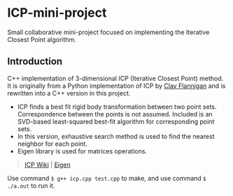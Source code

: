 # ICP-mini-project
Small collaborative mini-project focused on implementing the Iterative Closest Point algorithm.

## Introduction
C++ implementation of 3-dimensional ICP (Iterative Closest Point) method. It is originally from a Python implementation of ICP by [Clay Flannigan](https://github.com/ClayFlannigan/icp) and is rewritten into a C++ version in this project.

- ICP finds a best fit rigid body transformation between two point sets. Correspondence between the points is not assumed. Included is an SVD-based least-squared best-fit algorithm for corresponding point sets.
- In this version, exhaustive search method is used to find the nearest neighbor for each point.
- Eigen library is used for matrices operations.

> [ICP Wiki](https://en.wikipedia.org/wiki/Iterative_closest_point) | [Eigen](http://eigen.tuxfamily.org/index.php?title=Main_Page)

Use command `$ g++ icp.cpp test.cpp` to make, and use command `$ ./a.out` to run it.
